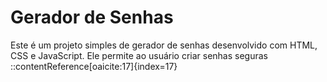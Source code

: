# Gerador de Senhas

Este é um projeto simples de gerador de senhas desenvolvido com HTML, CSS e JavaScript. Ele permite ao usuário criar senhas seguras
::contentReference[oaicite:17]{index=17}
 
